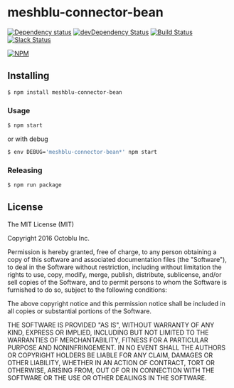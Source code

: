 # meshblu-connector-bean

[![Dependency status](http://img.shields.io/david/octoblu/meshblu-connector-bean.svg?style=flat)](https://david-dm.org/octoblu/meshblu-connector-bean)
[![devDependency Status](http://img.shields.io/david/dev/octoblu/meshblu-connector-bean.svg?style=flat)](https://david-dm.org/octoblu/meshblu-connector-bean#info=devDependencies)
[![Build Status](http://img.shields.io/travis/octoblu/meshblu-connector-bean.svg?style=flat&branch=master)](https://travis-ci.org/octoblu/meshblu-connector-bean)
[![Slack Status](http://community-slack.octoblu.com/badge.svg)](http://community-slack.octoblu.com)

[![NPM](https://nodei.co/npm/meshblu-connector-bean.svg?style=flat)](https://npmjs.org/package/meshblu-connector-bean)

## Installing

```bash
$ npm install meshblu-connector-bean
```

### Usage

```bash
$ npm start
```

or with debug

```bash
$ env DEBUG='meshblu-connector-bean*' npm start
```

### Releasing

```bash
$ npm run package
```

## License

The MIT License (MIT)

Copyright 2016 Octoblu Inc.

Permission is hereby granted, free of charge, to any person obtaining a copy
of this software and associated documentation files (the "Software"), to deal
in the Software without restriction, including without limitation the rights
to use, copy, modify, merge, publish, distribute, sublicense, and/or sell
copies of the Software, and to permit persons to whom the Software is
furnished to do so, subject to the following conditions:

The above copyright notice and this permission notice shall be included in
all copies or substantial portions of the Software.

THE SOFTWARE IS PROVIDED "AS IS", WITHOUT WARRANTY OF ANY KIND, EXPRESS OR
IMPLIED, INCLUDING BUT NOT LIMITED TO THE WARRANTIES OF MERCHANTABILITY,
FITNESS FOR A PARTICULAR PURPOSE AND NONINFRINGEMENT. IN NO EVENT SHALL THE
AUTHORS OR COPYRIGHT HOLDERS BE LIABLE FOR ANY CLAIM, DAMAGES OR OTHER
LIABILITY, WHETHER IN AN ACTION OF CONTRACT, TORT OR OTHERWISE, ARISING FROM,
OUT OF OR IN CONNECTION WITH THE SOFTWARE OR THE USE OR OTHER DEALINGS IN
THE SOFTWARE.
